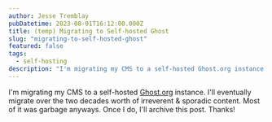 ```yaml
---
author: Jesse Tremblay
pubDatetime: 2023-08-01T16:12:00.000Z
title: (temp) Migrating to Self-hosted Ghost
slug: "migrating-to-self-hosted-ghost"
featured: false
tags:
  - self-hosting
description: "I'm migrating my CMS to a self-hosted Ghost.org instance. I'll eventually migrate over the two decades worth of irreverent & sporadic content. Most of it was garbage anyways."
---
```


I'm migrating my CMS to a self-hosted [Ghost.org](https://ghost.org/) instance. I'll eventually migrate over the two decades worth of irreverent & sporadic content. Most of it was garbage anyways. Once I do, I'll archive this post. Thanks!
